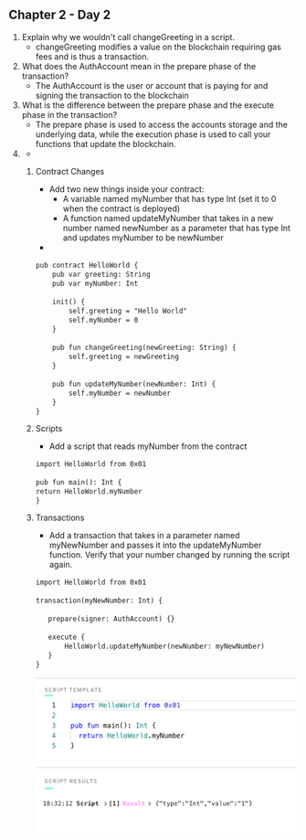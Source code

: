 ## Chapter 2 - Day 2

1. Explain why we wouldn't call changeGreeting in a script.
    * changeGreeting modifies a value on the blockchain requiring gas fees and is thus a transaction.
2. What does the AuthAccount mean in the prepare phase of the transaction?
    * The AuthAccount is the user or account that is paying for and signing the transaction to the blockchain
3. What is the difference between the prepare phase and the execute phase in the transaction?
    * The prepare phase is used to access the accounts storage and the underlying data, while the execution phase is used to call your functions that update the blockchain.
4. -
    1. Contract Changes
        * Add two new things inside your contract:
            * A variable named myNumber that has type Int (set it to 0 when the contract is deployed)
            * A function named updateMyNumber that takes in a new number named newNumber as a parameter that has type Int and updates myNumber to be newNumber
        * 
        ``` cadence
        pub contract HelloWorld {
            pub var greeting: String
            pub var myNumber: Int

            init() {
                self.greeting = "Hello World"
                self.myNumber = 0
            }

            pub fun changeGreeting(newGreeting: String) {
                self.greeting = newGreeting
            }

            pub fun updateMyNumber(newNumber: Int) {
                self.myNumber = newNumber
            }
        }
        ```
    2. Scripts
        * Add a script that reads myNumber from the contract

         ``` cadence
        import HelloWorld from 0x01

        pub fun main(): Int {
        return HelloWorld.myNumber
        }
        ```
    3. Transactions
        * Add a transaction that takes in a parameter named myNewNumber and passes it into the updateMyNumber function. Verify that your number changed by running the script again.

         ``` cadence
        import HelloWorld from 0x01

        transaction(myNewNumber: Int) {

            prepare(signer: AuthAccount) {}

            execute {
                HelloWorld.updateMyNumber(newNumber: myNewNumber)
            }
        }
        ```
        ![Chapter 2 Day 2 Question 4 - Answer](/images/C2D2Q4.png)